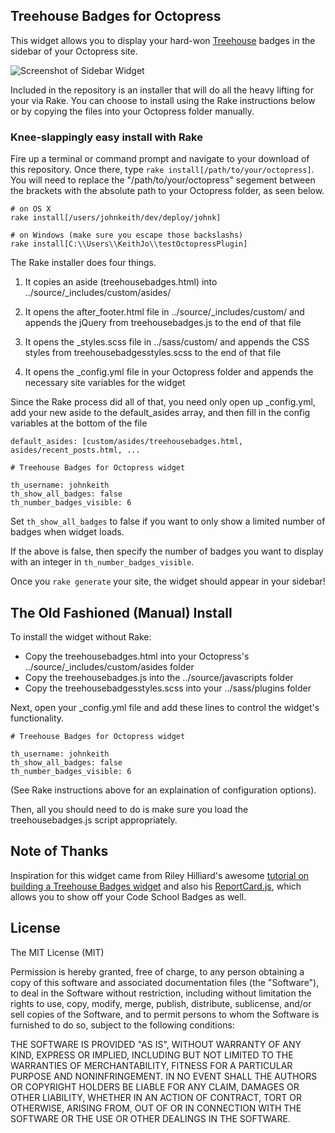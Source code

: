 ## Treehouse Badges for Octopress

This widget allows you to display your hard-won [Treehouse](http://www.teamtreehouse.com) badges in the sidebar of your Octopress site.

![Screenshot of Sidebar Widget](http://gdurl.com/Ijnt)

Included in the repository is an installer that will do all the heavy lifting for your via Rake. You can choose to install using the Rake instructions below or by copying the files into your Octopress folder manually. 

### Knee-slappingly easy install with Rake

Fire up a terminal or command prompt and navigate to your download of this repository. Once there, type `rake install[/path/to/your/octopress]`. You will need to replace the "/path/to/your/octopress" segement between the brackets with the absolute path to your Octopress folder, as seen below.

```
# on OS X
rake install[/users/johnkeith/dev/deploy/johnk]

# on Windows (make sure you escape those backslashs)
rake install[C:\\Users\\KeithJo\\testOctopressPlugin]
``` 

The Rake installer does four things.

1. It copies an aside (treehousebadges.html) into ../source/_includes/custom/asides/

2. It opens the after_footer.html file in ../source/_includes/custom/ and appends the jQuery from treehousebadges.js to the end of that file

3. It opens the _styles.scss file in ../sass/custom/ and appends the CSS styles from treehousebadgesstyles.scss to the end of that file

4. It opens the _config.yml file in your Octopress folder and appends the necessary site variables for the widget

Since the Rake process did all of that, you need only open up _config.yml, add your new aside to the default_asides array, and then fill in the config variables at the bottom of the file

```
default_asides: [custom/asides/treehousebadges.html, asides/recent_posts.html, ...
```

```
# Treehouse Badges for Octopress widget

th_username: johnkeith
th_show_all_badges: false 
th_number_badges_visible: 6 
```
Set `th_show_all_badges` to false if you want to only show a limited number of badges when widget loads.

If the above is false, then specify the number of badges you want to display with an integer in `th_number_badges_visible`.

Once you `rake generate` your site, the widget should appear in your sidebar!

## The Old Fashioned (Manual) Install

To install the widget without Rake:

* Copy the treehousebadges.html into your Octopress's ../source/_includes/custom/asides folder
* Copy the treehousebadges.js into the ../source/javascripts folder
* Copy the treehousebadgesstyles.scss into your ../sass/plugins folder

Next, open your _config.yml file and add these lines to control the widget's functionality. 

```
# Treehouse Badges for Octopress widget

th_username: johnkeith 
th_show_all_badges: false 
th_number_badges_visible: 6 
```

(See Rake instructions above for an explaination of configuration options).

Then, all you should need to do is make sure you load the treehousebadges.js script appropriately.

## Note of Thanks

Inspiration for this widget came from Riley Hilliard's awesome [tutorial on building a Treehouse Badges widget](http://rileyh.com/treehouse-badges-widget/) and also his [ReportCard.js](http://reportcard.rileyh.com/), which allows you to show off your Code School Badges as well. 

## License

The MIT License (MIT)

Permission is hereby granted, free of charge, to any person obtaining a copy of this software and associated documentation files (the "Software"), to deal in the Software without restriction, including without limitation the rights to use, copy, modify, merge, publish, distribute, sublicense, and/or sell copies of the Software, and to permit persons to whom the Software is furnished to do so, subject to the following conditions:

THE SOFTWARE IS PROVIDED "AS IS", WITHOUT WARRANTY OF ANY KIND, EXPRESS OR IMPLIED, INCLUDING BUT NOT LIMITED TO THE WARRANTIES OF MERCHANTABILITY, FITNESS FOR A PARTICULAR PURPOSE AND NONINFRINGEMENT. IN NO EVENT SHALL THE AUTHORS OR COPYRIGHT HOLDERS BE LIABLE FOR ANY CLAIM, DAMAGES OR OTHER LIABILITY, WHETHER IN AN ACTION OF CONTRACT, TORT OR OTHERWISE, ARISING FROM, OUT OF OR IN CONNECTION WITH THE SOFTWARE OR THE USE OR OTHER DEALINGS IN THE SOFTWARE.